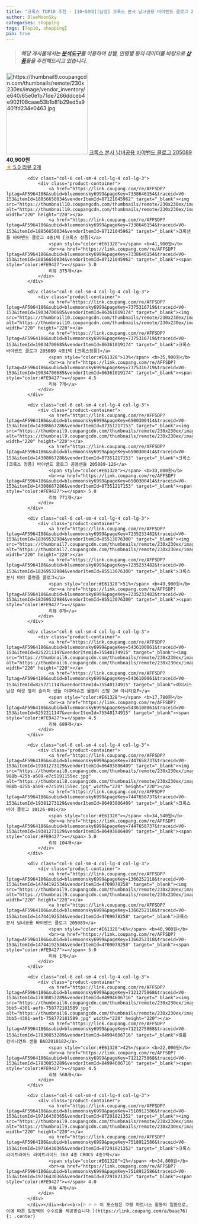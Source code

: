 ```yaml
---
title: "크록스 TOP10 추천 - [10~50대][남성] 크록스 본사 남녀공용 바야밴드 클로그 205089"
author: BlueMoonSky
categories: shopping
tags: [Top10, shopping]
pin: true
---
```


> ##### 해당 게시물에서는 [**분석도구**](https://itemscout.io/)를 이용하여 **성별**, **연령별** 등의 데이터를 바탕으로 [**상품**](https://link.coupang.com/a/baae76)들을 추천해드리고 있습니다.
<div class="container"><div class="row">
            <div class="col-6 col-sm-4 col-lg-4 col-lg-3">
                <div class="product-container">
                    <a href="https://link.coupang.com/re/AFFSDP?lptag=AF5964186&subid=bluemoonsky6999&pageKey=1366252118&traceid=V0-153&itemId=14744192534&vendorItemId=4709078258" target="_blank"><img src="https://thumbnail9.coupangcdn.com/thumbnails/remote/230x230ex/image/vendor_inventory/e640/65e0e1b71de7266ddceb4e902f08caae53b1b81b29ed5a9401fd234e0463.jpg" alt="https://thumbnail9.coupangcdn.com/thumbnails/remote/230x230ex/image/vendor_inventory/e640/65e0e1b71de7266ddceb4e902f08caae53b1b81b29ed5a9401fd234e0463.jpg" width="220" height="220"></a>
                    <a href="https://link.coupang.com/re/AFFSDP?lptag=AF5964186&subid=bluemoonsky6999&pageKey=1366252118&traceid=V0-153&itemId=14744192534&vendorItemId=4709078258" target="_blank">크록스 본사 남녀공용 바야밴드 클로그 205089</a>
                    <span style="color:#E61328"></span> <b>40,900원</b>
                    <br><a href="https://link.coupang.com/re/AFFSDP?lptag=AF5964186&subid=bluemoonsky6999&pageKey=1366252118&traceid=V0-153&itemId=14744192534&vendorItemId=4709078258" target="_blank"><span style="color:#FE9427">★</span> 5.0
                    리뷰 2개</a>
                </div>
            </div>
            
            <div class="col-6 col-sm-4 col-lg-4 col-lg-3">
                <div class="product-container">
                    <a href="https://link.coupang.com/re/AFFSDP?lptag=AF5964186&subid=bluemoonsky6999&pageKey=7338646154&traceid=V0-153&itemId=18856650034&vendorItemId=87121045962" target="_blank"><img src="https://thumbnail10.coupangcdn.com/thumbnails/remote/230x230ex/image/vendor_inventory/d578/9e8fa59ce312243099e07fcf452862d2af56faf877793d1946a5de4c157e.jpg" alt="https://thumbnail10.coupangcdn.com/thumbnails/remote/230x230ex/image/vendor_inventory/d578/9e8fa59ce312243099e07fcf452862d2af56faf877793d1946a5de4c157e.jpg" width="220" height="220"></a>
                    <a href="https://link.coupang.com/re/AFFSDP?lptag=AF5964186&subid=bluemoonsky6999&pageKey=7338646154&traceid=V0-153&itemId=18856650034&vendorItemId=87121045962" target="_blank">크록샌들 바야밴드 클로그 4종1택 [크록스 정품]</a>
                    <span style="color:#E61328"></span> <b>41,900원</b>
                    <br><a href="https://link.coupang.com/re/AFFSDP?lptag=AF5964186&subid=bluemoonsky6999&pageKey=7338646154&traceid=V0-153&itemId=18856650034&vendorItemId=87121045962" target="_blank"><span style="color:#FE9427">★</span> 5.0
                    리뷰 375개</a>
                </div>
            </div>
            
            <div class="col-6 col-sm-4 col-lg-4 col-lg-3">
                <div class="product-container">
                    <a href="https://link.coupang.com/re/AFFSDP?lptag=AF5964186&subid=bluemoonsky6999&pageKey=7375316719&traceid=V0-153&itemId=19034700685&vendorItemId=86361019174" target="_blank"><img src="https://thumbnail10.coupangcdn.com/thumbnails/remote/230x230ex/image/vendor_inventory/c440/d3a3a778fb2a729e36087e896718f426a3b6d307200ea055e10757b8c49d.jpg" alt="https://thumbnail10.coupangcdn.com/thumbnails/remote/230x230ex/image/vendor_inventory/c440/d3a3a778fb2a729e36087e896718f426a3b6d307200ea055e10757b8c49d.jpg" width="220" height="220"></a>
                    <a href="https://link.coupang.com/re/AFFSDP?lptag=AF5964186&subid=bluemoonsky6999&pageKey=7375316719&traceid=V0-153&itemId=19034700685&vendorItemId=86361019174" target="_blank">크록스 바야밴드 클로그 205089 4종1택 [크록스정품]</a>
                    <span style="color:#E61328">13%</span> <b>35,900원</b>
                    <br><a href="https://link.coupang.com/re/AFFSDP?lptag=AF5964186&subid=bluemoonsky6999&pageKey=7375316719&traceid=V0-153&itemId=19034700685&vendorItemId=86361019174" target="_blank"><span style="color:#FE9427">★</span> 4.5
                    리뷰 7개</a>
                </div>
            </div>
            
            <div class="col-6 col-sm-4 col-lg-4 col-lg-3">
                <div class="product-container">
                    <a href="https://link.coupang.com/re/AFFSDP?lptag=AF5964186&subid=bluemoonsky6999&pageKey=6500300414&traceid=V0-153&itemId=14308667286&vendorItemId=87351217153" target="_blank"><img src="https://thumbnail9.coupangcdn.com/thumbnails/remote/230x230ex/image/vendor_inventory/15cb/55f31a96eb54b5ebbea70965eabf3e4a45a6faac529b856e091a65ea6cf1.jpg" alt="https://thumbnail9.coupangcdn.com/thumbnails/remote/230x230ex/image/vendor_inventory/15cb/55f31a96eb54b5ebbea70965eabf3e4a45a6faac529b856e091a65ea6cf1.jpg" width="220" height="220"></a>
                    <a href="https://link.coupang.com/re/AFFSDP?lptag=AF5964186&subid=bluemoonsky6999&pageKey=6500300414&traceid=V0-153&itemId=14308667286&vendorItemId=87351217153" target="_blank">크록스 [크록스 정품] 바야밴드 클로그 공용샌들 205089-126</a>
                    <span style="color:#E61328"></span> <b>33,800원</b>
                    <br><a href="https://link.coupang.com/re/AFFSDP?lptag=AF5964186&subid=bluemoonsky6999&pageKey=6500300414&traceid=V0-153&itemId=14308667286&vendorItemId=87351217153" target="_blank"><span style="color:#FE9427">★</span> 5.0
                    리뷰 771개</a>
                </div>
            </div>
            
            <div class="col-6 col-sm-4 col-lg-4 col-lg-3">
                <div class="product-container">
                    <a href="https://link.coupang.com/re/AFFSDP?lptag=AF5964186&subid=bluemoonsky6999&pageKey=7235233482&traceid=V0-153&itemId=18369532984&vendorItemId=85513076300" target="_blank"><img src="https://thumbnail7.coupangcdn.com/thumbnails/remote/230x230ex/image/vendor_inventory/98bb/3c8b9b0304aa4faa1141fea48755a1662e0fdbedacad3a293bdcc5157c35.jpg" alt="https://thumbnail7.coupangcdn.com/thumbnails/remote/230x230ex/image/vendor_inventory/98bb/3c8b9b0304aa4faa1141fea48755a1662e0fdbedacad3a293bdcc5157c35.jpg" width="220" height="220"></a>
                    <a href="https://link.coupang.com/re/AFFSDP?lptag=AF5964186&subid=bluemoonsky6999&pageKey=7235233482&traceid=V0-153&itemId=18369532984&vendorItemId=85513076300" target="_blank">크록스 본사 바야 플랫폼 클로그</a>
                    <span style="color:#E61328">51%</span> <b>49,900원</b>
                    <br><a href="https://link.coupang.com/re/AFFSDP?lptag=AF5964186&subid=bluemoonsky6999&pageKey=7235233482&traceid=V0-153&itemId=18369532984&vendorItemId=85513076300" target="_blank"><span style="color:#FE9427">★</span> 
                    리뷰 0개</a>
                </div>
            </div>
            
            <div class="col-6 col-sm-4 col-lg-4 col-lg-3">
                <div class="product-container">
                    <a href="https://link.coupang.com/re/AFFSDP?lptag=AF5964186&subid=bluemoonsky6999&pageKey=5436100861&traceid=V0-153&itemId=8252211147&vendorItemId=75540174915" target="_blank"><img src="https://thumbnail6.coupangcdn.com/thumbnails/remote/230x230ex/image/vendor_inventory/2798/be90c16be8e50605f3ff8f238eb54737b2c6734c2d74d4f55a284ce93a8e.jpg" alt="https://thumbnail6.coupangcdn.com/thumbnails/remote/230x230ex/image/vendor_inventory/2798/be90c16be8e50605f3ff8f238eb54737b2c6734c2d74d4f55a284ce93a8e.jpg" width="220" height="220"></a>
                    <a href="https://link.coupang.com/re/AFFSDP?lptag=AF5964186&subid=bluemoonsky6999&pageKey=5436100861&traceid=V0-153&itemId=8252211147&vendorItemId=75540174915" target="_blank">레이시스 남성 여성 젤리 슬리퍼 샌들 아쿠아슈즈 물놀이 신발 JW 야니타호P</a>
                    <span style="color:#E61328"></span> <b>17,780원</b>
                    <br><a href="https://link.coupang.com/re/AFFSDP?lptag=AF5964186&subid=bluemoonsky6999&pageKey=5436100861&traceid=V0-153&itemId=8252211147&vendorItemId=75540174915" target="_blank"><span style="color:#FE9427">★</span> 4.5
                    리뷰 689개</a>
                </div>
            </div>
            
            <div class="col-6 col-sm-4 col-lg-4 col-lg-3">
                <div class="product-container">
                    <a href="https://link.coupang.com/re/AFFSDP?lptag=AF5964186&subid=bluemoonsky6999&pageKey=7447658737&traceid=V0-153&itemId=19381273129&vendorItemId=86493806409" target="_blank"><img src="https://thumbnail8.coupangcdn.com/thumbnails/remote/230x230ex/image/retail/images/2023/07/06/15/1/8c1908b4-988b-425b-a509-e7c5191155ec.jpg" alt="https://thumbnail8.coupangcdn.com/thumbnails/remote/230x230ex/image/retail/images/2023/07/06/15/1/8c1908b4-988b-425b-a509-e7c5191155ec.jpg" width="220" height="220"></a>
                    <a href="https://link.coupang.com/re/AFFSDP?lptag=AF5964186&subid=bluemoonsky6999&pageKey=7447658737&traceid=V0-153&itemId=19381273129&vendorItemId=86493806409" target="_blank">크록스 바야 클로그 10126-001</a>
                    <span style="color:#E61328"></span> <b>34,540원</b>
                    <br><a href="https://link.coupang.com/re/AFFSDP?lptag=AF5964186&subid=bluemoonsky6999&pageKey=7447658737&traceid=V0-153&itemId=19381273129&vendorItemId=86493806409" target="_blank"><span style="color:#FE9427">★</span> 5.0
                    리뷰 104개</a>
                </div>
            </div>
            
            <div class="col-6 col-sm-4 col-lg-4 col-lg-3">
                <div class="product-container">
                    <a href="https://link.coupang.com/re/AFFSDP?lptag=AF5964186&subid=bluemoonsky6999&pageKey=1366252118&traceid=V0-153&itemId=14744192534&vendorItemId=4709078258" target="_blank"><img src="https://thumbnail9.coupangcdn.com/thumbnails/remote/230x230ex/image/vendor_inventory/e640/65e0e1b71de7266ddceb4e902f08caae53b1b81b29ed5a9401fd234e0463.jpg" alt="https://thumbnail9.coupangcdn.com/thumbnails/remote/230x230ex/image/vendor_inventory/e640/65e0e1b71de7266ddceb4e902f08caae53b1b81b29ed5a9401fd234e0463.jpg" width="220" height="220"></a>
                    <a href="https://link.coupang.com/re/AFFSDP?lptag=AF5964186&subid=bluemoonsky6999&pageKey=1366252118&traceid=V0-153&itemId=14744192534&vendorItemId=4709078258" target="_blank">크록스 본사 남녀공용 바야밴드 클로그 205089</a>
                    <span style="color:#E61328">6%</span> <b>40,900원</b>
                    <br><a href="https://link.coupang.com/re/AFFSDP?lptag=AF5964186&subid=bluemoonsky6999&pageKey=1366252118&traceid=V0-153&itemId=14744192534&vendorItemId=4709078258" target="_blank"><span style="color:#FE9427">★</span> 5.0
                    리뷰 1개</a>
                </div>
            </div>
            
            <div class="col-6 col-sm-4 col-lg-4 col-lg-3">
                <div class="product-container">
                    <a href="https://link.coupang.com/re/AFFSDP?lptag=AF5964186&subid=bluemoonsky6999&pageKey=7121275868&traceid=V0-153&itemId=17830853289&vendorItemId=84994606716" target="_blank"><img src="https://thumbnail6.coupangcdn.com/thumbnails/remote/230x230ex/image/retail/images/2023/02/08/11/0/249bded2-3bb5-4301-aefb-758772181589.jpg" alt="https://thumbnail6.coupangcdn.com/thumbnails/remote/230x230ex/image/retail/images/2023/02/08/11/0/249bded2-3bb5-4301-aefb-758772181589.jpg" width="220" height="220"></a>
                    <a href="https://link.coupang.com/re/AFFSDP?lptag=AF5964186&subid=bluemoonsky6999&pageKey=7121275868&traceid=V0-153&itemId=17830853289&vendorItemId=84994606716" target="_blank">밸롭 컨비니언트 샌들 BA02010182</a>
                    <span style="color:#E61328">42%</span> <b>22,000원</b>
                    <br><a href="https://link.coupang.com/re/AFFSDP?lptag=AF5964186&subid=bluemoonsky6999&pageKey=7121275868&traceid=V0-153&itemId=17830853289&vendorItemId=84994606716" target="_blank"><span style="color:#FE9427">★</span> 4.5
                    리뷰 568개</a>
                </div>
            </div>
            
            <div class="col-6 col-sm-4 col-lg-4 col-lg-3">
                <div class="product-container">
                    <a href="https://link.coupang.com/re/AFFSDP?lptag=AF5964186&subid=bluemoonsky6999&pageKey=7518912586&traceid=V0-153&itemId=19716430365&vendorItemId=87291821352" target="_blank"><img src="https://thumbnail9.coupangcdn.com/thumbnails/remote/230x230ex/image/vendor_inventory/9e17/3cc1ec7464a5e0b94a7be011ec3c0f4f089397c6ede00c09192a7c55e25c.jpg" alt="https://thumbnail9.coupangcdn.com/thumbnails/remote/230x230ex/image/vendor_inventory/9e17/3cc1ec7464a5e0b94a7be011ec3c0f4f089397c6ede00c09192a7c55e25c.jpg" width="220" height="220"></a>
                    <a href="https://link.coupang.com/re/AFFSDP?lptag=AF5964186&subid=bluemoonsky6999&pageKey=7518912586&traceid=V0-153&itemId=19716430365&vendorItemId=87291821352" target="_blank">크록스 라이트라이드 라이트라이드 360 4종 CROCS 4종1택</a>
                    <span style="color:#E61328">1%</span> <b>34,800원</b>
                    <br><a href="https://link.coupang.com/re/AFFSDP?lptag=AF5964186&subid=bluemoonsky6999&pageKey=7518912586&traceid=V0-153&itemId=19716430365&vendorItemId=87291821352" target="_blank"><span style="color:#FE9427">★</span> 4.0
                    리뷰 4개</a>
                </div>
            </div>
            </div></div><br><br>[💦 💦 💦 이 포스팅은 쿠팡 파트너스 활동의 일환으로, 이에 따른 일정액의 수수료를 제공받습니다.](https://link.coupang.com/a/baae76){: .center}